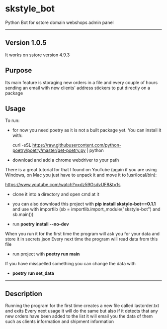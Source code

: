 # skstyle_bot
Python Bot for sstore domain webshops admin panel

---
**Version 1.0.5**
---
It works on sstore version 4.9.3

## Purpose

Its main feature is storaging new orders in a file and every couple of hours sending an email with new clients' address stickers to put directly on a package

## Usage

To run: 

 - for now you need poetry as it is not a built package yet. You can install it with:

    curl -sSL https://raw.githubusercontent.com/python-poetry/poetry/master/get-poetry.py | python

 - download and add a chrome webdriver to your path

There is a great tutorial for that I found on YouTube (again if you are using Windows, on Mac you just have to unpack it and move it to !usr/local/bin):

https://www.youtube.com/watch?v=dz59GsdvUF8&t=1s

 - clone it into a directory and open cmd at it

 - you can also download this project with **pip install skstyle-bot==0.1.1** and use with importlib
   (sb = importlib.import_module("skstyle-bot") and sb.main())

 - run **poetry install --no-dev** 

 When you run it for the first time the program will ask you for your data and store it in secrets.json
 Every next time the program will read data from this file

 - run project with **poetry run main**

 If you have misspelled something you can change the data with

 - **poetry run set_data**

---
## Description
Running the program for the first time creates a new file called lastorder.txt and exits
Every next usage it will do the same but also if it detects that any new orders have been added to the list
it will email you the data of them such as clients information and shipment information
